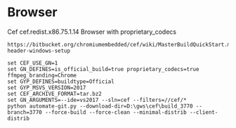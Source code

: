 # Browser
Cef cef.redist.x86.75.1.14 Browser with proprietary_codecs

	https://bitbucket.org/chromiumembedded/cef/wiki/MasterBuildQuickStart.md#markdown-header-windows-setup
	
	set CEF_USE_GN=1
	set GN_DEFINES=is_official_build=true proprietary_codecs=true ffmpeg_branding=Chrome
	set GYP_DEFINES=buildtype=Official
	set GYP_MSVS_VERSION=2017
	set CEF_ARCHIVE_FORMAT=tar.bz2
	set GN_ARGUMENTS=--ide=vs2017 --sln=cef --filters=//cef/*
	python automate-git.py --download-dir=D:\gws\cef\build_3770 --branch=3770 --force-build --force-clean --minimal-distrib --client-distrib
